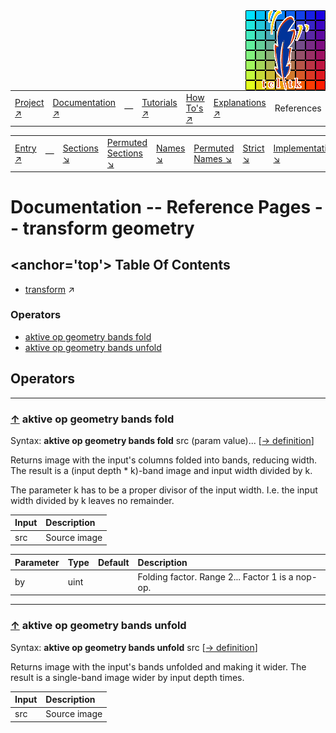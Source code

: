 <img src='../assets/aktive-logo-128.png' style='float:right;'>

||||||||
|---|---|---|---|---|---|---|
|[Project ↗](../../README.md)|[Documentation ↗](../index.md)|&mdash;|[Tutorials ↗](../tutorials.md)|[How To's ↗](../howtos.md)|[Explanations ↗](../explanations.md)|References|

|||||||||
|---|---|---|---|---|---|---|---|
|[Entry ↗](index.md)|&mdash;|[Sections ↘](bysection.md)|[Permuted Sections ↘](bypsection.md)|[Names ↘](byname.md)|[Permuted Names ↘](bypname.md)|[Strict ↘](strict.md)|[Implementations ↘](bylang.md)|

# Documentation -- Reference Pages -- transform geometry

## <anchor='top'> Table Of Contents

  - [transform](transform.md) ↗


### Operators

 - [aktive op geometry bands fold](#op_geometry_bands_fold)
 - [aktive op geometry bands unfold](#op_geometry_bands_unfold)

## Operators

---
### [↑](#top) <a name='op_geometry_bands_fold'></a> aktive op geometry bands fold

Syntax: __aktive op geometry bands fold__ src (param value)... [[→ definition](../../../../file?ci=trunk&ln=12&name=etc/transformer/structure/band-geometry.tcl)]

Returns image with the input's columns folded into bands, reducing width. The result is a (input depth * k)-band image and input width divided by k.

The parameter k has to be a proper divisor of the input width. I.e. the input width divided by k leaves no remainder.

|Input|Description|
|:---|:---|
|src|Source image|

|Parameter|Type|Default|Description|
|:---|:---|:---|:---|
|by|uint||Folding factor. Range 2... Factor 1 is a nop-op.|

---
### [↑](#top) <a name='op_geometry_bands_unfold'></a> aktive op geometry bands unfold

Syntax: __aktive op geometry bands unfold__ src [[→ definition](../../../../file?ci=trunk&ln=102&name=etc/transformer/structure/band-geometry.tcl)]

Returns image with the input's bands unfolded and making it wider. The result is a single-band image wider by input depth times.

|Input|Description|
|:---|:---|
|src|Source image|

